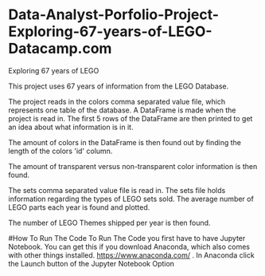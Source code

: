 # Data-Analyst-Porfolio-Project-Exploring-67-years-of-LEGO-Datacamp.com
 Exploring 67 years of LEGO


This project uses 67 years of information from the LEGO Database.

The project reads in the colors comma separated value file, which represents one table of the database.
A DataFrame is made when the project is read in. The first 5 rows of the DataFrame are then printed to get an idea about
what information is in it.

The amount of colors in the DataFrame is then found out by finding the length of the colors 'id' column.

The amount of transparent versus non-transparent color information is then found.

The sets comma separated value file is read in.  The sets file holds information regarding the types of LEGO sets sold.
The average number of LEGO parts each year is  found and plotted.

The number of LEGO Themes shipped per year is then found.

#How To Run The Code
To Run The Code you first have to have Jupyter Notebook. You can get this if you download Anaconda, which also comes with other
things installed. https://www.anaconda.com/ . In Anaconda click the Launch button of the Jupyter Notebook Option
